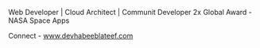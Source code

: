 Web Developer | Cloud Architect | Communit Developer
2x Global Award - NASA Space Apps

Connect - www.devhabeeblateef.com
<!---
devhabeeblateef/devhabeeblateef is a ✨ special ✨ repository because its `README.md` (this file) appears on your GitHub profile.
You can click the Preview link to take a look at your changes.
--->
